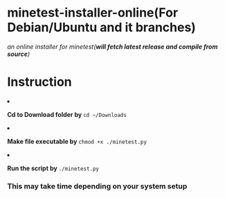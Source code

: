 # minetest-installer-online(For Debian/Ubuntu and it branches)
<i>an online installer for minetest(<b>will fetch latest release and compile from source</b>)</i>
<h1>Instruction</h1>
<li><p><b>Cd to Download folder by </b><code>cd ~/Downloads</code></p></li>
<li><p><b>Make file executable by </b><code>chmod +x ./minetest.py</code></p></li>
<li><p><b>Run the script by </b><code>./minetest.py</code></p></li>

<h3>This may take time depending on your system setup</h3>
